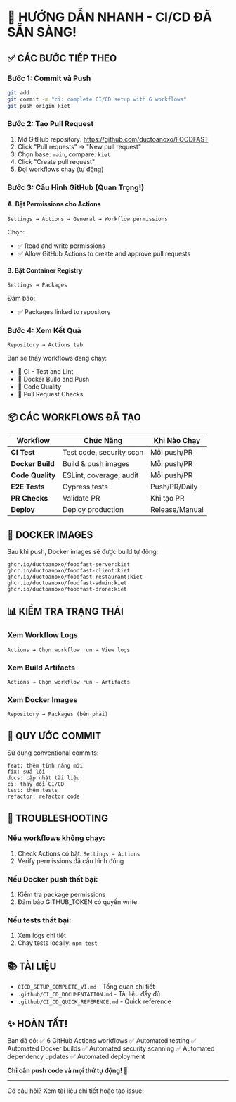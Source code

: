 # 🚀 HƯỚNG DẪN NHANH - CI/CD ĐÃ SẴN SÀNG!

## ✅ CÁC BƯỚC TIẾP THEO

### Bước 1: Commit và Push

```bash
git add .
git commit -m "ci: complete CI/CD setup with 6 workflows"
git push origin kiet
```

### Bước 2: Tạo Pull Request

1. Mở GitHub repository: https://github.com/ductoanoxo/FOODFAST
2. Click "Pull requests" → "New pull request"
3. Chọn base: `main`, compare: `kiet`
4. Click "Create pull request"
5. Đợi workflows chạy (tự động)

### Bước 3: Cấu Hình GitHub (Quan Trọng!)

#### A. Bật Permissions cho Actions

```
Settings → Actions → General → Workflow permissions
```
Chọn:
- ✅ Read and write permissions
- ✅ Allow GitHub Actions to create and approve pull requests

#### B. Bật Container Registry

```
Settings → Packages
```
Đảm bảo:
- ✅ Packages linked to repository

### Bước 4: Xem Kết Quả

```
Repository → Actions tab
```

Bạn sẽ thấy workflows đang chạy:
- 🔄 CI - Test and Lint
- 🔄 Docker Build and Push
- 🔄 Code Quality
- 🔄 Pull Request Checks

## 📦 CÁC WORKFLOWS ĐÃ TẠO

| Workflow | Chức Năng | Khi Nào Chạy |
|----------|-----------|--------------|
| **CI Test** | Test code, security scan | Mỗi push/PR |
| **Docker Build** | Build & push images | Mỗi push/PR |
| **Code Quality** | ESLint, coverage, audit | Mỗi push/PR |
| **E2E Tests** | Cypress tests | Push/PR/Daily |
| **PR Checks** | Validate PR | Khi tạo PR |
| **Deploy** | Deploy production | Release/Manual |

## 🐳 DOCKER IMAGES

Sau khi push, Docker images sẽ được build tự động:

```
ghcr.io/ductoanoxo/foodfast-server:kiet
ghcr.io/ductoanoxo/foodfast-client:kiet
ghcr.io/ductoanoxo/foodfast-restaurant:kiet
ghcr.io/ductoanoxo/foodfast-admin:kiet
ghcr.io/ductoanoxo/foodfast-drone:kiet
```

## 📊 KIỂM TRA TRẠNG THÁI

### Xem Workflow Logs
```
Actions → Chọn workflow run → View logs
```

### Xem Build Artifacts
```
Actions → Chọn workflow run → Artifacts
```

### Xem Docker Images
```
Repository → Packages (bên phải)
```

## 🎯 QUY ƯỚC COMMIT

Sử dụng conventional commits:

```
feat: thêm tính năng mới
fix: sửa lỗi
docs: cập nhật tài liệu
ci: thay đổi CI/CD
test: thêm tests
refactor: refactor code
```

## 🔧 TROUBLESHOOTING

### Nếu workflows không chạy:
1. Check Actions có bật: `Settings → Actions`
2. Verify permissions đã cấu hình đúng

### Nếu Docker push thất bại:
1. Kiểm tra package permissions
2. Đảm bảo GITHUB_TOKEN có quyền write

### Nếu tests thất bại:
1. Xem logs chi tiết
2. Chạy tests locally: `npm test`

## 📚 TÀI LIỆU

- `CICD_SETUP_COMPLETE_VI.md` - Tổng quan chi tiết
- `.github/CI_CD_DOCUMENTATION.md` - Tài liệu đầy đủ
- `.github/CI_CD_QUICK_REFERENCE.md` - Quick reference

## ✨ HOÀN TẤT!

Bạn đã có:
✅ 6 GitHub Actions workflows
✅ Automated testing
✅ Automated Docker builds
✅ Automated security scanning
✅ Automated dependency updates
✅ Automated deployment

**Chỉ cần push code và mọi thứ tự động! 🚀**

---

Có câu hỏi? Xem tài liệu chi tiết hoặc tạo issue!
